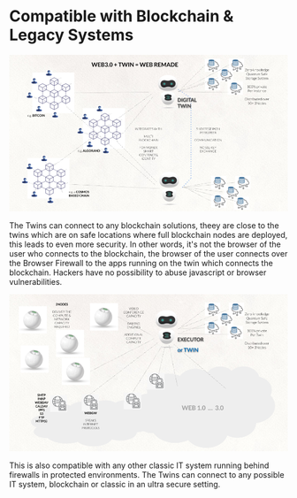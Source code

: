 # Compatible with Blockchain & Legacy Systems

![alt_text](img/web_remade_twin.png "image_tooltip")


The Twins can connect to any blockchain solutions, theey are close to the twins which are on safe locations where full blockchain nodes are deployed, this leads to even more security. In other words, it's not the browser of the user who connects to the blockchain, the browser of the user connects over the Browser Firewall to the apps running on the twin which connects the blockchain. Hackers have no possibility to abuse javascript or browser vulnerabilities.


![alt_text](img/digital_twin_executor.png "image_tooltip")


This is also compatible with any other classic IT system running behind firewalls in protected environments. The Twins can connect to any possible IT system, blockchain or classic in an ultra secure setting.
